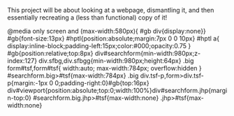 This project will be about looking at a webpage, dismantling  it, and then essentially recreating a (less than functional) copy of it!

@media only screen and (max-width:580px){
    #gb div{display:none}}
    #gb{font-size:13px}
    #hptl{position:absolute;margin:7px 0 0 10px}
    #hptl a{
        display:inline-block;padding-left:15px;color:#000;opacity:0.75
    }
    #gb{position:relative;top:8px}
    div#searchform{min-width:980px;z-index:127}
    div.sfbg,div.sfbgg{min-width:980px;height:64px}
    .big form#tsf,form#tsf{
        width:auto;
        max-width:784px;
        overflow:hidden
        }
    #searchform.big>#tsf{max-width:784px}
    .big div.tsf-p,form>div.tsf-p{margin:-1px 0 0;padding-right:0}#gb{top:16px}
    div#viewport{position:absolute;top:0;width:100%}div#searchform.jhp{margin-top:0}
    #searchform.big.jhp>#tsf{max-width:none}
    .jhp>#tsf{max-width:none}